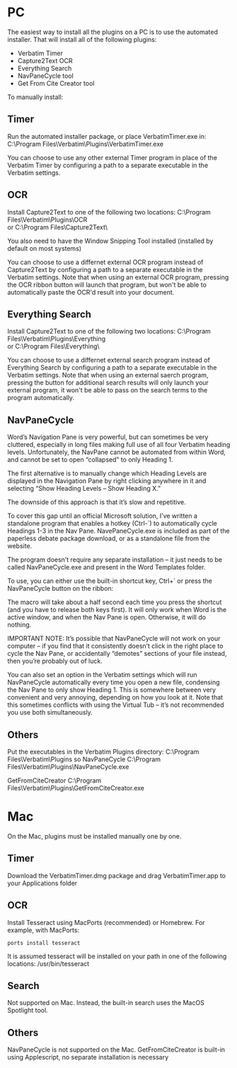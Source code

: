 # PC

The easiest way to install all the plugins on a PC is to use the automated installer. That will install all of the following plugins:
* Verbatim Timer
* Capture2Text OCR
* Everything Search
* NavPaneCycle tool
* Get From Cite Creator tool

To manually install:

## Timer
Run the automated installer package, or place VerbatimTimer.exe in:
C:\Program Files\Verbatim\Plugins\VerbatimTimer.exe

You can choose to use any other external Timer program in place of the Verbatim Timer by configuring a path to a separate executable in the Verbatim settings.

## OCR
Install Capture2Text to one of the following two locations:
C:\Program Files\Verbatim\Plugins\OCR\
or
C:\Program Files\Capture2Text\

You also need to have the Window Snipping Tool installed (installed by default on most systems)

You can choose to use a differnet external OCR program instead of Capture2Text by configuring a path to a separate executable in the Verbatim settings. Note that when using an external OCR program, pressing the OCR ribbon button will launch that program, but won't be able to automatically paste the OCR'd result into your document.

## Everything Search
Install Capture2Text to one of the following two locations:
C:\Program Files\Verbatim\Plugins\Everything\
or
C:\Program Files\Everything\

You can choose to use a differnet external search program instead of Everything Search by configuring a path to a separate executable in the Verbatim settings. Note that when using an external saerch program, pressing the button for additional search results will only launch your external program, it won't be able to pass on the search terms to the program automatically.

## NavPaneCycle

Word’s Navigation Pane is very powerful, but can sometimes be very cluttered, especially in long files making full use of all four Verbatim heading levels. Unfortunately, the NavPane cannot be automated from within Word, and cannot be set to open “collapsed” to only Heading 1.

The first alternative is to manually change which Heading Levels are displayed in the Navigation Pane by right clicking anywhere in it and selecting “Show Heading Levels – Show Heading X.”

The downside of this approach is that it’s slow and repetitive.

To cover this gap until an official Microsoft solution, I’ve written a standalone program that enables a hotkey (Ctrl-`) to automatically cycle Headings 1-3 in the Nav Pane.  NavePaneCycle.exe is included as part of the paperless debate package download, or as a standalone file from the website.

The program doesn’t require any separate installation – it just needs to be called NavPaneCycle.exe and present in the Word Templates folder.

To use, you can either use the built-in shortcut key, Ctrl+` or press the NavPaneCycle button on the ribbon:  

The macro will take about a half second each time you press the shortcut (and you have to release both keys first). It will only work when Word is the active window, and when the Nav Pane is open.  Otherwise, it will do nothing.

IMPORTANT NOTE: It’s possible that NavPaneCycle will not work on your computer – if you find that it consistently doesn’t click in the right place to cycle the Nav Pane, or accidentally “demotes” sections of your file instead, then you’re probably out of luck.

You can also set an option in the Verbatim settings which will run NavPaneCycle automatically every time you open a new file, condensing the Nav Pane to only show Heading 1. This is somewhere between very convenient and very annoying, depending on how you look at it. Note that this sometimes conflicts with using the Virtual Tub – it’s not recommended you use both simultaneously.


## Others
Put the executables in the Verbatim Plugins directory:
C:\Program Files\Verbatim\Plugins
so
NavPaneCycle
C:\Program Files\Verbatim\Plugins\NavPaneCycle.exe

GetFromCiteCreator
C:\Program Files\Verbatim\Plugins\GetFromCiteCreator.exe

# Mac

On the Mac, plugins must be installed manually one by one.

## Timer
Download the VerbatimTimer.dmg package and drag VerbatimTimer.app to your Applications folder

## OCR
Install Tesseract using MacPorts (recommended) or Homebrew. For example, with MacPorts:

`ports install tesseract`

It is assumed tesseract will be installed on your path in one of the following locations:
/usr/bin/tesseract

## Search
Not supported on Mac. Instead, the built-in search uses the MacOS Spotlight tool.

## Others
NavPaneCycle is not supported on the Mac.
GetFromCiteCreator is built-in using Applescript, no separate installation is necessary
